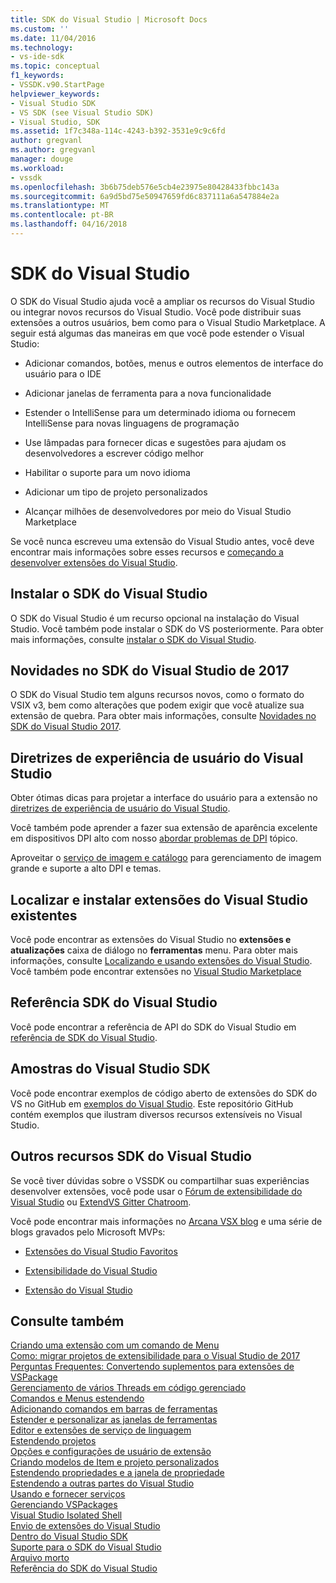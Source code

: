 ```yaml
---
title: SDK do Visual Studio | Microsoft Docs
ms.custom: ''
ms.date: 11/04/2016
ms.technology:
- vs-ide-sdk
ms.topic: conceptual
f1_keywords:
- VSSDK.v90.StartPage
helpviewer_keywords:
- Visual Studio SDK
- VS SDK (see Visual Studio SDK)
- Visual Studio, SDK
ms.assetid: 1f7c348a-114c-4243-b392-3531e9c9c6fd
author: gregvanl
ms.author: gregvanl
manager: douge
ms.workload:
- vssdk
ms.openlocfilehash: 3b6b75deb576e5cb4e23975e80428433fbbc143a
ms.sourcegitcommit: 6a9d5bd75e50947659fd6c837111a6a547884e2a
ms.translationtype: MT
ms.contentlocale: pt-BR
ms.lasthandoff: 04/16/2018
---
```

# <a name="visual-studio-sdk"></a>SDK do Visual Studio
O SDK do Visual Studio ajuda você a ampliar os recursos do Visual Studio ou integrar novos recursos do Visual Studio. Você pode distribuir suas extensões a outros usuários, bem como para o Visual Studio Marketplace. A seguir está algumas das maneiras em que você pode estender o Visual Studio:  
  
-   Adicionar comandos, botões, menus e outros elementos de interface do usuário para o IDE  
  
-   Adicionar janelas de ferramenta para a nova funcionalidade  
  
-   Estender o IntelliSense para um determinado idioma ou fornecem IntelliSense para novas linguagens de programação  
  
-   Use lâmpadas para fornecer dicas e sugestões para ajudam os desenvolvedores a escrever código melhor  
  
-   Habilitar o suporte para um novo idioma  
  
-   Adicionar um tipo de projeto personalizados  
  
-   Alcançar milhões de desenvolvedores por meio do Visual Studio Marketplace  
  
 Se você nunca escreveu uma extensão do Visual Studio antes, você deve encontrar mais informações sobre esses recursos e [começando a desenvolver extensões do Visual Studio](../extensibility/starting-to-develop-visual-studio-extensions.md).  
  
## <a name="installing-the-visual-studio-sdk"></a>Instalar o SDK do Visual Studio  
 O SDK do Visual Studio é um recurso opcional na instalação do Visual Studio. Você também pode instalar o SDK do VS posteriormente. Para obter mais informações, consulte [instalar o SDK do Visual Studio](../extensibility/installing-the-visual-studio-sdk.md).  
  
## <a name="whats-new-in-the-visual-studio-2017-sdk"></a>Novidades no SDK do Visual Studio de 2017  
 O SDK do Visual Studio tem alguns recursos novos, como o formato do VSIX v3, bem como alterações que podem exigir que você atualize sua extensão de quebra. Para obter mais informações, consulte [Novidades no SDK do Visual Studio 2017](../extensibility/what-s-new-in-the-visual-studio-2017-sdk.md).  
  
## <a name="visual-studio-user-experience-guidelines"></a>Diretrizes de experiência de usuário do Visual Studio  
 Obter ótimas dicas para projetar a interface do usuário para a extensão no [diretrizes de experiência de usuário do Visual Studio](../extensibility/ux-guidelines/visual-studio-user-experience-guidelines.md).  
  
 Você também pode aprender a fazer sua extensão de aparência excelente em dispositivos DPI alto com nosso [abordar problemas de DPI](../extensibility/addressing-dpi-issues2.md) tópico.  
  
 Aproveitar o [serviço de imagem e catálogo](../extensibility/image-service-and-catalog.md) para gerenciamento de imagem grande e suporte a alto DPI e temas.  
  
## <a name="finding-and-installing-existing-visual-studio-extensions"></a>Localizar e instalar extensões do Visual Studio existentes  
 Você pode encontrar as extensões do Visual Studio no **extensões e atualizações** caixa de diálogo no **ferramentas** menu. Para obter mais informações, consulte [Localizando e usando extensões do Visual Studio](../ide/finding-and-using-visual-studio-extensions.md). Você também pode encontrar extensões no [Visual Studio Marketplace](https://marketplace.visualstudio.com/)  
  
## <a name="visual-studio-sdk-reference"></a>Referência SDK do Visual Studio  
 Você pode encontrar a referência de API do SDK do Visual Studio em [referência de SDK do Visual Studio](../extensibility/visual-studio-sdk-reference.md).  
  
## <a name="visual-studio-sdk-samples"></a>Amostras do Visual Studio SDK  
 Você pode encontrar exemplos de código aberto de extensões do SDK do VS no GitHub em [exemplos do Visual Studio](https://aka.ms/vs2015sdksamples). Este repositório GitHub contém exemplos que ilustram diversos recursos extensíveis no Visual Studio.  
  
## <a name="other-visual-studio-sdk-resources"></a>Outros recursos SDK do Visual Studio  
 Se você tiver dúvidas sobre o VSSDK ou compartilhar suas experiências desenvolver extensões, você pode usar o [Fórum de extensibilidade do Visual Studio](https://social.msdn.microsoft.com/Forums/vstudio/home?forum=vsx) ou [ExtendVS Gitter Chatroom](https://gitter.im/Microsoft/extendvs).  
  
 Você pode encontrar mais informações no [Arcana VSX blog](http://blogs.msdn.com/b/vsx/) e uma série de blogs gravados pelo Microsoft MVPs:  
  
-   [Extensões do Visual Studio Favoritos](http://geekswithblogs.net/sdorman/archive/2014/10/05/favorite-visual-studio-extensions.aspx)  
  
-   [Extensibilidade do Visual Studio](http://www.visualstudioextensibility.com/overview/vs/)  
  
-   [Extensão do Visual Studio](http://blog.slaks.net/2013-10-18/extending-visual-studio-part-1-getting-started/)  
  
## <a name="see-also"></a>Consulte também  
 [Criando uma extensão com um comando de Menu](../extensibility/creating-an-extension-with-a-menu-command.md)   
 [Como: migrar projetos de extensibilidade para o Visual Studio de 2017](../extensibility/how-to-migrate-extensibility-projects-to-visual-studio-2017.md)   
 [Perguntas Frequentes: Convertendo suplementos para extensões de VSPackage](../extensibility/faq-converting-add-ins-to-vspackage-extensions.md)   
 [Gerenciamento de vários Threads em código gerenciado](../extensibility/managing-multiple-threads-in-managed-code.md)   
 [Comandos e Menus estendendo](../extensibility/extending-menus-and-commands.md)   
 [Adicionando comandos em barras de ferramentas](../extensibility/adding-commands-to-toolbars.md)   
 [Estender e personalizar as janelas de ferramentas](../extensibility/extending-and-customizing-tool-windows.md)   
 [Editor e extensões de serviço de linguagem](../extensibility/editor-and-language-service-extensions.md)   
 [Estendendo projetos](../extensibility/extending-projects.md)   
 [Opções e configurações de usuário de extensão](../extensibility/extending-user-settings-and-options.md)   
 [Criando modelos de Item e projeto personalizados](../extensibility/creating-custom-project-and-item-templates.md)   
 [Estendendo propriedades e a janela de propriedade](../extensibility/extending-properties-and-the-property-window.md)   
 [Estendendo a outras partes do Visual Studio](../extensibility/extending-other-parts-of-visual-studio.md)   
 [Usando e fornecer serviços](../extensibility/using-and-providing-services.md)   
 [Gerenciando VSPackages](../extensibility/managing-vspackages.md)   
 [Visual Studio Isolated Shell](../extensibility/visual-studio-isolated-shell.md)   
 [Envio de extensões do Visual Studio](../extensibility/shipping-visual-studio-extensions.md)   
 [Dentro do Visual Studio SDK](../extensibility/internals/inside-the-visual-studio-sdk.md)   
 [Suporte para o SDK do Visual Studio](../extensibility/support-for-the-visual-studio-sdk.md)   
 [Arquivo morto](../extensibility/archive.md)   
 [Referência do SDK do Visual Studio](../extensibility/visual-studio-sdk-reference.md)

